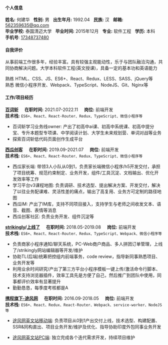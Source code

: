 #### 个人信息
**姓名:** 何建华&nbsp;&nbsp;
**性别:** 男&nbsp;&nbsp;
**出生年月:** 1992.04&nbsp;&nbsp;
**民族:** 汉&nbsp;&nbsp;
**邮箱:** <a href="mailto:562359635@qq.com">562359635@qq.com</a><br/>
**毕业学校:** 泰国清迈大学&nbsp;&nbsp;
**毕业时间:** 2015年12月&nbsp;&nbsp;
**专业:** 软件工程&nbsp;&nbsp;
**学历:** 本科&nbsp;&nbsp;
**手机号**: <a href="tel:17348737480">17348737480</a>&nbsp;&nbsp;

#### 自我评价
从事前端工作很多年，经验丰富。具有较强主观能动性，乐于与团队融洽沟通，共同协商解决问题。大学本科软件工程(英文授课)，具备一定的基本功和英语能力<br/>

熟练 HTML、CSS、JS、ES6+、React、Redux、LESS、SASS、jQuery等<br/>
熟悉 微信小程序开发、Webpack、TypeScript、NodeJS、Git、Nginx等

#### 工作/项目经历
**[百词斩](https://www.baicizhan.com)**&nbsp;&nbsp;&nbsp;&nbsp;
**在职时间:** 2021.07-2022.11&nbsp;&nbsp;&nbsp;&nbsp;
**岗位:** 前端开发&nbsp;&nbsp;&nbsp;&nbsp;
<br/>
**技术栈:** `ES6+、React、React-Router、Redux、TypeScript、微信小程序等`
  * 百词斩学习业务线owner: 产出了初高中ai课、初高中系统课、初高中提分宝、专升本题型专项课、中学阅读计划、大学生未来规划营、单词对战等业务
  * 探索百词斩低代码页面创作生成平台

**[西瓜创客](https://www.xiguacity.cn)**&nbsp;&nbsp;&nbsp;&nbsp;
**在职时间:** 2019.09-2021.07&nbsp;&nbsp;&nbsp;&nbsp;
**岗位:** 前端开发&nbsp;&nbsp;&nbsp;&nbsp;
<br/>
**技术栈:** `ES6+、React、React-Router、Redux、TypeScript、微信小程序等`
  * 西瓜家长端: 带领3人小队从0到1，负责家长端微信小程序/h5开发交付，承担了项目统筹、规范约束制定、业务开发，组件/工具沉淀、文档输出、优化开发效率等工作
  * 学习平台v3课程地图: 负责调研、技术选型、提出解决方案、开发交付，解决了以往业务配课难、灵活性差的痛点，输出了高复用、业务方可定制的路径地图
  * 西瓜IM: 产出了IM库，支持不同项目接入，支持学生与老师之间收发文本、语音、截图、表情等消息
  * 西瓜创客社区: 负责业务开发、组件沉淀等

**[strikingly](https://www.strikingly.com)/[上线了](https://www.sxl.cn)**&nbsp;&nbsp;&nbsp;&nbsp;
**在职时间:** 2018.05-2019.08&nbsp;&nbsp;&nbsp;&nbsp;
**岗位:** 前端开发&nbsp;&nbsp;&nbsp;&nbsp;
<br/>
**技术栈:** `ES6+、React、React-Router、Redux、TypeScript、Webpack、微信小程序等`
  * 负责商家小程序通知/聊天系统，PC-Web商户商品、多人拼团订单管理，上线了/strikingly网站编辑器等开发/维护
  * 协助TL(后端)统筹把控组内前端事务，code review，指导新同事熟悉项目、业务开发等
  * 利用业余时间研究/产出了第三方平台小程序模板一键上传/激活命令行脚本、技术支持浏览器插件，效率工具先是方便了自己，然后推广到团队中使用，同事都评价效率有显著提升
  * 勤勤恳恳，每季度考核都是A

**[携程旗下-途风网](https://cn.toursforfun.com)**&nbsp;&nbsp;&nbsp;&nbsp;
**在职时间:** 2016.09-2018.05&nbsp;&nbsp;&nbsp;&nbsp;
**岗位:** 前端开发&nbsp;&nbsp;&nbsp;&nbsp;
<br/>
**技术栈:** `ES6+、React、Redux、React-Router、Webpack、service-worker、NodeJS等`
  * [途风网英文站移动端](https://m.tours4fun.com): 负责项目从0到1产出交付上线，技术选型、构建配置、SSR&同构直出、项目业务开发/维护及优化、指导协助印度外包同事业务开发

  * [途风网英文站PC端](https://www.tours4fun.com): 独立完成各个迭代需求开发，持续项目维护
